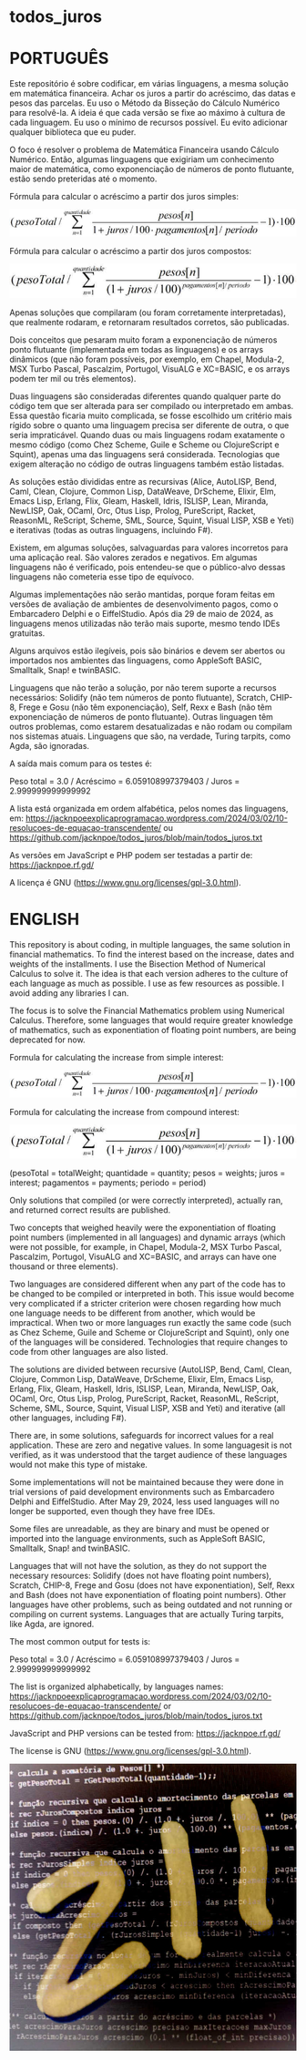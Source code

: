 # todos_juros

PORTUGUÊS
=========
Este repositório é sobre codificar, em várias linguagens, a mesma solução em matemática financeira. Achar os juros a partir do acréscimo, das datas e pesos das parcelas. Eu uso o Método da Bisseção do Cálculo Numérico para resolvê-la. A ideia é que cada versão se fixe ao máximo à cultura de cada linguagem. Eu uso o mínimo de recursos possível. Eu evito adicionar qualquer biblioteca que eu puder.

O foco é resolver o problema de Matemática Financeira usando Cálculo Numérico. Então, algumas linguagens que exigiriam um conhecimento maior de matemática, como exponenciação de números de ponto flutuante, estão sendo preteridas até o momento.

Fórmula para calcular o acréscimo a partir dos juros simples:

![Juros Simples](https://github.com/jacknpoe/todos_juros/blob/main/JurosSimples.jpg)

Fórmula para calcular o acréscimo a partir dos juros compostos:

![Juros Compostos](https://github.com/jacknpoe/todos_juros/blob/main/JurosCompostos.jpg)

Apenas soluções que compilaram (ou foram corretamente interpretadas), que realmente rodaram, e retornaram resultados corretos, são publicadas.

Dois conceitos que pesaram muito foram a exponenciação de números ponto flutuante (implementada em todas as linguagens) e os arrays dinâmicos (que não foram possíveis, por exemplo, em Chapel, Modula-2, MSX Turbo Pascal, Pascalzim, Portugol, VisuALG e XC=BASIC, e os arrays podem ter mil ou três elementos).

Duas linguagens são consideradas diferentes quando qualquer parte do código tem que ser alterada para ser compilado ou interpretado em ambas. Essa questão ficaria muito complicada, se fosse escolhido um critério mais rígido sobre o quanto uma linguagem precisa ser diferente de outra, o que seria impraticável. Quando duas ou mais linguagens rodam exatamente o mesmo código (como Chez Scheme, Guile e Scheme ou ClojureScript e Squint), apenas uma das linguagens será considerada. Tecnologias que exigem alteração no código de outras linguagens também estão listadas.

As soluções estão divididas entre as recursivas (Alice, AutoLISP, Bend, Caml, Clean, Clojure, Common Lisp, DataWeave, DrScheme, Elixir, Elm, Emacs Lisp, Erlang, Flix, Gleam, Haskell, Idris, ISLISP, Lean, Miranda, NewLISP, Oak, OCaml, Orc, Otus Lisp, Prolog, PureScript, Racket, ReasonML, ReScript, Scheme, SML, Source, Squint, Visual LISP, XSB e Yeti) e iterativas (todas as outras linguagens, incluindo F#).

Existem, em algumas soluções, salvaguardas para valores incorretos para uma aplicação real. São valores zerados e negativos. Em algumas linguagens não é verificado, pois entendeu-se que o público-alvo dessas linguagens não cometeria esse tipo de equívoco.

Algumas implementações não serão mantidas, porque foram feitas em versões de avaliação de ambientes de desenvolvimento pagos, como o Embarcadero Delphi e o EiffelStudio. Após dia 29 de maio de 2024, as linguagens menos utilizadas não terão mais suporte, mesmo tendo IDEs gratuitas.

Alguns arquivos estão ilegíveis, pois são binários e devem ser abertos ou importados nos ambientes das linguagens, como AppleSoft BASIC, Smalltalk, Snap! e twinBASIC.

Linguagens que não terão a solução, por não terem suporte a recursos necessários: Solidify (não tem números de ponto flutuante), Scratch, CHIP-8, Frege e Gosu (não têm exponenciação), Self, Rexx e Bash (não têm exponenciação de números de ponto flutuante). Outras linguagen têm outros problemas, como estarem desatualizadas e não rodam ou compilam nos sistemas atuais. Linguagens que são, na verdade, Turing tarpits, como Agda, são ignoradas.

A saída mais comum para os testes é:

Peso total = 3.0 / Acréscimo = 6.059108997379403 / Juros = 2.999999999999992

A lista está organizada em ordem alfabética, pelos nomes das linguagens, em: https://jacknpoeexplicaprogramacao.wordpress.com/2024/03/02/10-resolucoes-de-equacao-transcendente/ ou https://github.com/jacknpoe/todos_juros/blob/main/todos_juros.txt

As versões em JavaScript e PHP podem ser testadas a partir de: https://jacknpoe.rf.gd/

A licença é GNU (https://www.gnu.org/licenses/gpl-3.0.html).

ENGLISH
=======
This repository is about coding, in multiple languages, the same solution in financial mathematics. To find the interest based on the increase, dates and weights of the installments. I use the Bisection Method of Numerical Calculus to solve it. The idea is that each version adheres to the culture of each language as much as possible. I use as few resources as possible. I avoid adding any libraries I can.

The focus is to solve the Financial Mathematics problem using Numerical Calculus. Therefore, some languages ​​that would require greater knowledge of mathematics, such as exponentiation of floating point numbers, are being deprecated for now.

Formula for calculating the increase from simple interest:

![Simple Interest](https://github.com/jacknpoe/todos_juros/blob/main/JurosSimples.jpg)

Formula for calculating the increase from compound interest:

![Compound Interest](https://github.com/jacknpoe/todos_juros/blob/main/JurosCompostos.jpg)

(pesoTotal = totalWeight; quantidade = quantity; pesos = weights; juros = interest; pagamentos = payments; periodo = period)

Only solutions that compiled (or were correctly interpreted), actually ran, and returned correct results are published.

Two concepts that weighed heavily were the exponentiation of floating point numbers (implemented in all languages) and dynamic arrays (which were not possible, for example, in Chapel, Modula-2, MSX Turbo Pascal, Pascalzim, Portugol, VisuALG and XC=BASIC, and arrays can have one thousand or three elements).

Two languages ​​are considered different when any part of the code has to be changed to be compiled or interpreted in both. This issue would become very complicated if a stricter criterion were chosen regarding how much one language needs to be different from another, which would be impractical. When two or more languages ​​run exactly the same code (such as Chez Scheme, Guile and Scheme  or ClojureScript and Squint), only one of the languages ​​will be considered. Technologies that require changes to code from other languages ​​are also listed.

The solutions are divided between recursive (AutoLISP, Bend, Caml, Clean, Clojure, Common Lisp, DataWeave, DrScheme, Elixir, Elm, Emacs Lisp, Erlang, Flix, Gleam, Haskell, Idris, ISLISP, Lean, Miranda, NewLISP, Oak, OCaml, Orc, Otus Lisp, Prolog, PureScript, Racket, ReasonML, ReScript, Scheme, SML, Source, Squint, Visual LISP, XSB and Yeti) and iterative (all other languages, including F#).

There are, in some solutions, safeguards for incorrect values ​​for a real application. These are zero and negative values. In some languages ​​it is not verified, as it was understood that the target audience of these languages ​​would not make this type of mistake.

Some implementations will not be maintained because they were done in trial versions of paid development environments such as Embarcadero Delphi and EiffelStudio. After May 29, 2024, less used languages ​​will no longer be supported, even though they have free IDEs.

Some files are unreadable, as they are binary and must be opened or imported into the language environments, such as AppleSoft BASIC, Smalltalk, Snap! and twinBASIC.

Languages ​​that will not have the solution, as they do not support the necessary resources: Solidify (does not have floating point numbers), Scratch, CHIP-8, Frege and Gosu (does not have exponentiation), Self, Rexx and Bash (does not have exponentiation of floating point numbers). Other languages ​​have other problems, such as being outdated and not running or compiling on current systems. Languages that are actually Turing tarpits, like Agda, are ignored.

The most common output for tests is:

Peso total = 3.0 / Acréscimo = 6.059108997379403 / Juros = 2.999999999999992

The list is organized alphabetically, by languages names: https://jacknpoeexplicaprogramacao.wordpress.com/2024/03/02/10-resolucoes-de-equacao-transcendente/ or https://github.com/jacknpoe/todos_juros/blob/main/todos_juros.txt

JavaScript and PHP versions can be tested from: https://jacknpoe.rf.gd/

The license is GNU (https://www.gnu.org/licenses/gpl-3.0.html).

![52](https://github.com/jacknpoe/todos_juros/blob/main/resolu%C3%A7%C3%B5es.jpg)
